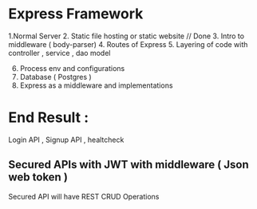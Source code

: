 # Express Framework
1.Normal Server
2. Static file hosting or static website // Done 
3. Intro to middleware ( body-parser)
4. Routes of Express 
5. Layering of code with controller , service , dao model 

6. Process env and configurations 
7. Database ( Postgres )
8. Express as a middleware and implementations 

# End Result : 
Login API , Signup API , healtcheck 
## Secured APIs with JWT with middleware ( Json web token )
Secured API will have REST CRUD Operations 